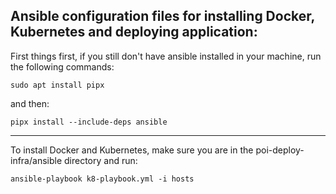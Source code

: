 Ansible configuration files for installing Docker, Kubernetes and deploying application:
---
First things first, if you still don't have ansible installed in your machine, run the following commands:
```
sudo apt install pipx
```
and then:
```
pipx install --include-deps ansible
```
---
To install Docker and Kubernetes, make sure you are in the poi-deploy-infra/ansible directory and run:
```
ansible-playbook k8-playbook.yml -i hosts 
```
